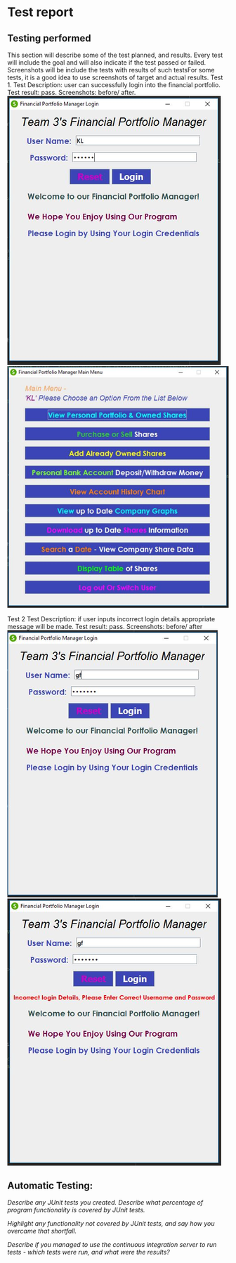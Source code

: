 # Test report  

## Testing performed

This section will describe some of the test planned, and results.
Every test will include the goal and will also indicate if the test passed or failed.
Screenshots will be include the tests with results of such testsFor some tests, it is a good idea to use screenshots of target and actual results.
Test 1.
Test Description: user can successfully login into the financial portfolio.
Test result: pass.
Screenshots: before/ after.
![Screenshot](/README-Images/test1.JPG)
![Screenshot](/README-Images/test1b.JPG)

Test 2 
Test Description: if user inputs incorrect login details appropriate message will be made.
Test result: pass.
Screenshots: before/ after
![Screenshot](/README-Images/test2.JPG)
![Screenshot](/README-Images/test2b.JPG)








## Automatic Testing:
*Describe any JUnit tests you created. Describe what percentage of program functionality is covered by JUnit tests.*

*Highlight any functionality not covered by JUnit tests, and say how you overcame that shortfall.*

*Describe if you managed to use the continuous integration server to run tests - which tests were run, and what were the results?* 
